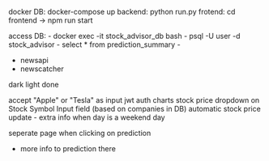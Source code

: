 docker DB: docker-compose up
backend: python run.py
frotend: cd frontend -> npm run start

access DB: - docker exec -it stock_advisor_db bash
           - psql -U user -d stock_advisor
           - select * from prediction_summary
           - <SQL code>

- newsapi
- newscatcher

dark light done


accept "Apple" or "Tesla" as input
jwt auth
charts stock price
dropdown on Stock Symbol Input field (based on companies in DB)
automatic stock price update
    - extra info when day is a weekend day

seperate page when clicking on prediction
  - more info to prediction there